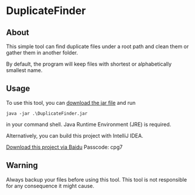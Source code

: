 # DuplicateFinder
## About
This simple tool can find duplicate files under a root path and clean them or gather them in another folder.

By default, the program will keep files with shortest or alphabetically smallest name.

## Usage
To use this tool, you can [download the jar file](https://raw.githubusercontent.com/Yaindrop/DuplicateFinder/master/out/artifacts/DuplicateFinder_jar/DuplicateFinder.jar) and run 

    java -jar .\DuplicateFinder.jar
in your command shell. Java Runtime Environment (JRE) is required.

Alternatively, you can build this project with IntelliJ IDEA.

[Download this project via Baidu](https://pan.baidu.com/s/1t3d_6Wt0KzXDMDNBMnDdeQ) Passcode: cpg7

## Warning
Always backup your files before using this tool. This tool is not responsible for any consequence it might cause.
